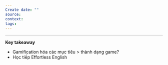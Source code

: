 ```yaml
---
Create date: ""
source: 
context: 
tags:
---
```

---
**Key takeaway**
- Gamification hóa các mục tiêu > thành dạng game?
- Học tiếp Effortless English
